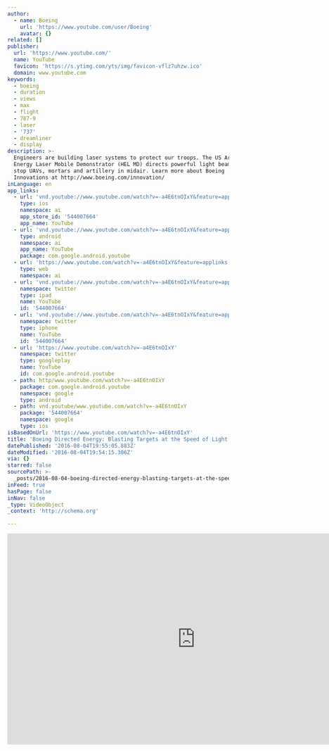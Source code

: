 ```yaml
---
author:
  - name: Boeing
    url: 'https://www.youtube.com/user/Boeing'
    avatar: {}
related: []
publisher:
  url: 'https://www.youtube.com/'
  name: YouTube
  favicon: 'https://s.ytimg.com/yts/img/favicon-vflz7uhzw.ico'
  domain: www.youtube.com
keywords:
  - boeing
  - duration
  - views
  - max
  - flight
  - 787-9
  - laser
  - '737'
  - dreamliner
  - display
description: >-
  Engineers are building laser systems to protect our troops. The US Army's High
  Energy Laser Mobile Demonstrator (HEL MD) directs powerful light beams that
  stop UAVs, mortars and artillery in midair. Learn more about Boeing
  Innovations at http://www.boeing.com/innovation/
inLanguage: en
app_links:
  - url: 'vnd.youtube://www.youtube.com/watch?v=-a4E6tnOIxY&feature=applinks'
    type: ios
    namespace: ai
    app_store_id: '544007664'
    app_name: YouTube
  - url: 'vnd.youtube://www.youtube.com/watch?v=-a4E6tnOIxY&feature=applinks'
    type: android
    namespace: ai
    app_name: YouTube
    package: com.google.android.youtube
  - url: 'https://www.youtube.com/watch?v=-a4E6tnOIxY&feature=applinks'
    type: web
    namespace: ai
  - url: 'vnd.youtube://www.youtube.com/watch?v=-a4E6tnOIxY&feature=applinks'
    namespace: twitter
    type: ipad
    name: YouTube
    id: '544007664'
  - url: 'vnd.youtube://www.youtube.com/watch?v=-a4E6tnOIxY&feature=applinks'
    namespace: twitter
    type: iphone
    name: YouTube
    id: '544007664'
  - url: 'https://www.youtube.com/watch?v=-a4E6tnOIxY'
    namespace: twitter
    type: googleplay
    name: YouTube
    id: com.google.android.youtube
  - path: http/www.youtube.com/watch?v=-a4E6tnOIxY
    package: com.google.android.youtube
    namespace: google
    type: android
  - path: vnd.youtube/www.youtube.com/watch?v=-a4E6tnOIxY
    package: '544007664'
    namespace: google
    type: ios
isBasedOnUrl: 'https://www.youtube.com/watch?v=-a4E6tnOIxY'
title: 'Boeing Directed Energy: Blasting Targets at the Speed of Light'
datePublished: '2016-08-04T19:55:05.883Z'
dateModified: '2016-08-04T19:54:15.306Z'
via: {}
starred: false
sourcePath: >-
  _posts/2016-08-04-boeing-directed-energy-blasting-targets-at-the-speed-of-lig.md
inFeed: true
hasPage: false
inNav: false
_type: VideoObject
_context: 'http://schema.org'

---
```

<iframe src="https://cdn.embedly.com/widgets/media.html?src=https%3A%2F%2Fwww.youtube.com%2Fembed%2F-a4E6tnOIxY%3Ffeature%3Doembed&amp;url=http%3A%2F%2Fwww.youtube.com%2Fwatch%3Fv%3D-a4E6tnOIxY&amp;image=https%3A%2F%2Fi.ytimg.com%2Fvi%2F-a4E6tnOIxY%2Fhqdefault.jpg&amp;key=b7d04c9b404c499eba89ee7072e1c4f7&amp;type=text%2Fhtml&amp;schema=youtube" width="854" height="480" scrolling="no" frameborder="0" allowfullscreen="" style=""></iframe>